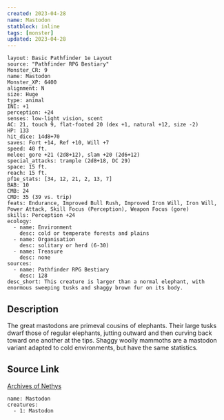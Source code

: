 ```yaml
---
created: 2023-04-28
name: Mastodon
statblock: inline
tags: [monster]
updated: 2023-04-28
---
```

```statblock
layout: Basic Pathfinder 1e Layout
source: "Pathfinder RPG Bestiary"
Monster_CR: 9
name: Mastodon
Monster_XP: 6400
alignment: N
size: Huge
type: animal
INI: +1
perception: +24
senses: low-light vision, scent
AC: 21, touch 9, flat-footed 20 (dex +1, natural +12, size -2)
HP: 133
hit_dice: 14d8+70
saves: Fort +14, Ref +10, Will +7
speed: 40 ft.
melee: gore +21 (2d8+12), slam +20 (2d6+12)
special_attacks: trample (2d8+18, DC 29)
space: 15 ft.
reach: 15 ft.
pf1e_stats: [34, 12, 21, 2, 13, 7]
BAB: 10
CMB: 24
CMD: 35 (39 vs. trip)
feats: Endurance, Improved Bull Rush, Improved Iron Will, Iron Will, Power Attack, Skill Focus (Perception), Weapon Focus (gore)
skills: Perception +24
ecology:
  - name: Environment
    desc: cold or temperate forests and plains
  - name: Organisation
    desc: solitary or herd (6-30)
  - name: Treasure
    desc: none
sources:
  - name: Pathfinder RPG Bestiary
    desc: 128
desc_short: This creature is larger than a normal elephant, with enormous sweeping tusks and shaggy brown fur on its body.
```
## Description
The great mastodons are primeval cousins of elephants. Their large tusks dwarf those of regular elephants, jutting outward and then curving back toward one another at the tips. Shaggy woolly mammoths are a mastodon variant adapted to cold environments, but have the same statistics.
## Source Link
[Archives of Nethys](https://aonprd.com/MonsterDisplay.aspx?ItemName=Mastodon)
```encounter-table
name: Mastodon
creatures:
  - 1: Mastodon
```
